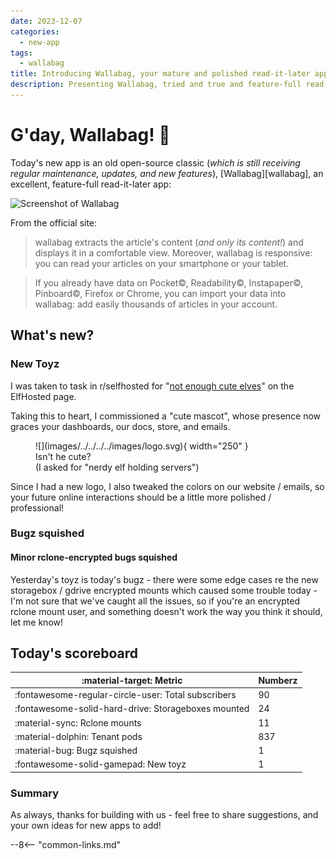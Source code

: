 ```yaml
---
date: 2023-12-07
categories:
  - new-app
tags:
  - wallabag
title: Introducing Wallabag, your mature and polished read-it-later app
description: Presenting Wallabag, tried and true and feature-full read-it-later app
---
```

# G'day, Wallabag! :kangaroo:

Today's new app is an old open-source classic (*which is still receiving regular maintenance, updates, and new features*), [Wallabag][wallabag], an excellent, feature-full read-it-later app:

![Screenshot of Wallabag](/images/screenshots/wallabag.png)

From the official site:

> wallabag extracts the article's content (*and only its content!*) and displays it in a comfortable view. Moreover, wallabag is responsive: you can read your articles on your smartphone or your tablet.

> If you already have data on Pocket©, Readability©, Instapaper©, Pinboard©, Firefox or Chrome, you can import your data into wallabag: add easily thousands of articles in your account.

<!-- more -->

## What's new? ##

### New Toyz ###

I was taken to task in r/selfhosted for "[not enough cute elves](https://old.reddit.com/r/selfhosted/comments/188vbuc/how_to_selfhost_online_a_tool_for_1_euro_or_less/kbor6a9/?context=10000)" on the ElfHosted page.

Taking this to heart, I commissioned a "cute mascot", whose presence now graces your dashboards, our docs, store, and emails.

<figure markdown>
  ![](images/../../../../images/logo.svg){ width="250" }
  <figcaption>Isn't he cute? <br/>(I asked for "nerdy elf holding servers")</figcaption>
</figure>

Since I had a new logo, I also tweaked the colors on our website / emails, so your future online interactions should be a little more polished / professional!

### Bugz squished

#### Minor rclone-encrypted bugs squished

Yesterday's toyz is today's bugz - there were some edge cases re the new storagebox / gdrive encrypted mounts which caused some trouble today - I'm not sure that we've caught all the issues, so if you're an encrypted rclone mount user, and something doesn't work the way you think it should, let me know!

## Today's scoreboard

:material-target: Metric | Numberz
---------|----------
:fontawesome-regular-circle-user: Total subscribers | 90
:fontawesome-solid-hard-drive: Storageboxes mounted | 24
:material-sync: Rclone mounts | 11
:material-dolphin: Tenant pods | 837
:material-bug: Bugz squished | 1
:fontawesome-solid-gamepad: New toyz | 1

### Summary

As always, thanks for building with us - feel free to share suggestions, and your own ideas for new apps to add!

--8<-- "common-links.md"